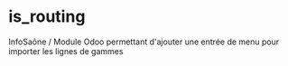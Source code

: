 is_routing
==========

InfoSaône / Module Odoo permettant d'ajouter une entrée de menu pour importer les lignes de gammes
